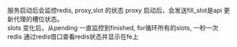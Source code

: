 
服务启动后会监控redis, proxy,slot 的状态
    proxy 启动后，会发送fill_slot是api 更新代理的槽位状态。     
    slots 变化后，从pending 一直监控到finished, for循环所有的slots, 一秒一次
    redis 通过redis借口查看redis状态并显示在fe上

